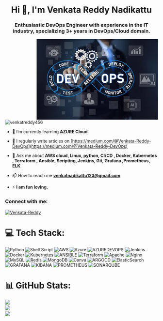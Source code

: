 
<h1 align="center">Hi 👋, I'm Venkata Reddy Nadikattu</h1>
<h3 align="center">Enthusiastic DevOps Engineer with experience in the IT industry, specializing 3+ years in DevOps/Cloud domain.</h3>
<img align="right" alt="boy" width="400" src="https://raw.githubusercontent.com/venkatreddy456/venkatreddy456/main/dev.png">


<p align="left"> <img src="https://komarev.com/ghpvc/?username=venkatreddy456&label=Profile%20views&color=0e75b6&style=flat" alt="venkatreddy456" /> </p>


- 🌱 I’m currently learning **AZURE Cloud**

- 📝 I regularly write articles on [https://medium.com/@Venkata-Reddy-DevOps](https://medium.com/@Venkata-Reddy-DevOps)

- 💬 Ask me about **AWS cloud, Linux, python, CI/CD , Docker, Kubernetes , Terraform , Ansible, Scripting, Jenkins, Git, Grafana ,Prometheus, ELK**

- 📫 How to reach me **venkatnadikattu123@gmail.com**

- ⚡ **I am fun loving.**

<h3 align="left">Connect with me:</h3>
<p align="left">
<a href="https://linkedin.com/in/venkata-reddy-nadikattu-97b77735a" target="blank"><img align="center" src="https://raw.githubusercontent.com/rahuldkjain/github-profile-readme-generator/master/src/images/icons/Social/linked-in-alt.svg" alt="Venkata-Reddy" height="30" width="40" /></a>
</p>

# 💻 Tech Stack:
![Python](https://img.shields.io/badge/python-3670A0?style=for-the-badge&logo=python&logoColor=ffdd54) ![Shell Script](https://img.shields.io/badge/shell_script-%23121011.svg?style=for-the-badge&logo=gnu-bash&logoColor=white) ![AWS](https://img.shields.io/badge/AWS-%23FF9900.svg?style=for-the-badge&logo=amazon-aws&logoColor=white) ![Azure](https://img.shields.io/badge/azure-%230072C6.svg?style=for-the-badge&logo=microsoftazure&logoColor=white)  ![AZUREDEVOPS](https://img.shields.io/badge/azuredevops-0078D7.svg?style=for-the-badge&logo=azuredevops&logoColor=white&color=%230078D7) ![Jenkins](https://img.shields.io/badge/jenkins-%232C5263.svg?style=for-the-badge&logo=jenkins&logoColor=white) ![Docker](https://img.shields.io/badge/docker-%230db7ed.svg?style=for-the-badge&logo=docker&logoColor=white) ![Kubernetes](https://img.shields.io/badge/kubernetes-%23326ce5.svg?style=for-the-badge&logo=kubernetes&logoColor=white) ![ANSIBLE](https://img.shields.io/badge/ansible-%231A1918.svg?style=for-the-badge&logo=ansible&logoColor=white) ![Terraform](https://img.shields.io/badge/terraform-%235835CC.svg?style=for-the-badge&logo=terraform&logoColor=white) ![Apache](https://img.shields.io/badge/apache-%23D42029.svg?style=for-the-badge&logo=apache&logoColor=white)  ![Nginx](https://img.shields.io/badge/nginx-%23009639.svg?style=for-the-badge&logo=nginx&logoColor=white) ![MySQL](https://img.shields.io/badge/mysql-%2300000f.svg?style=for-the-badge&logo=mysql&logoColor=white) ![Redis](https://img.shields.io/badge/redis-%23DD0031.svg?style=for-the-badge&logo=redis&logoColor=white) ![MongoDB](https://img.shields.io/badge/MongoDB-%234ea94b.svg?style=for-the-badge&logo=mongodb&logoColor=white)  ![Canva](https://img.shields.io/badge/Canva-%2300C4CC.svg?style=for-the-badge&logo=Canva&logoColor=white)  ![ARGOCD](https://img.shields.io/badge/argo-EF7B4D.svg?style=for-the-badge&logo=argo&logoColor=white&color=%23EF7B4D)   ![ElasticSearch](https://img.shields.io/badge/-ElasticSearch-005571?style=for-the-badge&logo=elasticsearch) ![GRAFANA](https://img.shields.io/badge/grafana-F46800.svg?style=for-the-badge&logo=grafana&logoColor=white&color=%23F46800) ![KIBANA](https://img.shields.io/badge/kibana-005571.svg?style=for-the-badge&logo=kibana&logoColor=white&color=%23005571) ![PROMETHEUS](https://img.shields.io/badge/prometheus-E6522C.svg?style=for-the-badge&logo=prometheus&logoColor=white&color=%23E6522C) ![SONARQUBE](https://img.shields.io/badge/sonarqube-4E9BCD.svg?style=for-the-badge&logo=sonarqube&logoColor=white&color=%234E9BCD) 
# 📊 GitHub Stats:
![](https://github-readme-stats.vercel.app/api?username=venkatreddy456&theme=dark&hide_border=true&include_all_commits=false&count_private=true)<br/>
![](https://github-readme-streak-stats.herokuapp.com/?user=venkatreddy456&theme=dark&hide_border=true)<br/>
![](https://github-readme-stats.vercel.app/api/top-langs/?username=venkatreddy456&theme=dark&hide_border=true&include_all_commits=false&count_private=true&layout=compact)
